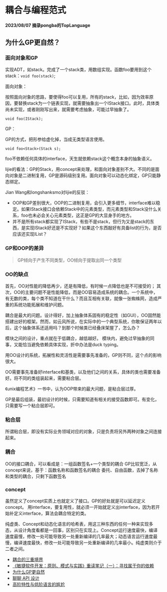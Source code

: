 # 耦合与编程范式

#### 2023/08/07 摘录pongba的TopLanguage

## 为什么GP更自然？

### 面向对象和GP

实现ADT，如stack。完成了一个stack类，用数组实现。函数foo要用到这个stack：`void foo(stack)`;

面向对象：

按照面向对象的思路，要使得foo可以复用，所有的stack，比如，因为效率原因，要替换stack为一个链表实现，就需要抽象出一个IStack接口。此时，具体类尚未实现，或者刚刚写出来，就需要考虑抽象，可能过早抽象了。

`void foo(IStack);`

GP：

GP的方式，把形参给虚化掉，当成无类型语言使用。

`void foo<Stack>(Stack s);`

foo不依赖任何具体的interface，天生就依赖stack这个概念本身的抽象语义。


lijie的看法：GP的Stack，用concept来处理，和面向对象差别不大。不同的是面向对象是二进制复用，GP是源码级别复用。面向对象可以动态化绑定，GP只能静态绑定。

Jian Wang和longshanksmo对lijie的反驳：

- OOP和GP差别很大，OOP的二进制复用，会引入更多细节，interface难以稳定。如果IStack接口会依赖Stack中的元素类型，而元素类型和Stack没什么关系，foo也未必会关心元素类型，这正是GP的大显身手的地方。
- 并不是所有stack都实现了IStack，有些不是stack，但行为又是stack的东西，是实现IStack好还是不实现好？如果这个东西敲好有具备list的行为，是否应该还实现IList？

### GP和OOP的差异

> GP倾向于产生不同类型，OO倾向于提取出同一个类型

### OO的缺点

首先，OO对性能的降低再少，还是有降低，有时候一点降低也是不可接受的；
其次，OO的主要问题不是性能降低，而是OO容易造成系统的耦合。一个系统中，有无数的类，每个类不知道在干什么？而且互相有关联，就像一张蜘蛛网，造成严重的系统功能拓展和维护问题。

耦合是最大的问题。设计得好，加上抽象体系固有的稳定性（如GUI），OO固然能搭建出好的框架。然而，如云风所说，在实际中的一个典型系统，你敢保证两年以后，这个抽象体系还适用吗？到那个时候类已经叠床架屋了，怎么办？

模块之间的设计，重点就在于低耦合，越低越好。
模块内，避免过早抽象的同事，又能恰当避免依赖具体实现，折中办法是duck typing。

用OO设计的系统，拓展性和灵活性是需要事先准备的，GP则不同，这个点的影响很大。

OO需要事先准备好interface和基类，以及他们之间的关系，具体的类也需要准备好。将不同的类组装起来，需要粘合层。

《unix编程艺术》一书中，认为OOP带来的最大问题，是粘合层过厚。

GP是最后组装，最初设计的时候，只需要知道有相关的接受函数即可。有变化，只需要写一个粘合层即可。

### 粘合层

所谓粘合层，即没有实际业务领域对应的对象，只是负责将另外两种对象之间连接起来。

### 耦合

OO的接口耦合，可以看成是：一组函数签名+一个类型的耦合
GP比较宽泛，从concept来说，基于：函数名称和函数签名的耦合
委托、自由函数，去掉了名称和类型的耦合，只剩下函数签名

### concept

虽然定义了concept实质上也就定义了接口。GP的好处就是可以延迟定义concept。
用interface，要复用性，就必须一开始就定义出interface，因为若开始补定义interface，算法会耦合特定的类。

纯虚类、Concept和动态化语言的哈希表，用这三种东西的任何一种来实现多态，从设计角度看都是一回事，区别只在实现上。Concept运行速度最快，编译速度最慢，修改一处可能导致另一处重新编译的几率最大；动态语言运行速度最慢，编译速度最快，修改一处可能导致另一处重新编译的几率最小。纯虚类则介于二者之间。











- [耦合的三重境界](https://groups.google.com/g/pongba/c/dnRCUVOMQ-Q)
- [《敏捷软件开发：原则、模式与实践》重读笔记（一）：寻找属于你的依赖](https://groups.google.com/g/pongba/c/1WzHqjFUaaY)
- [为什么GP更自然](https://groups.google.com/g/pongba/c/5VOiFHa6Lr0)
- [聊聊 API 设计](https://groups.google.com/g/pongba/c/Ss4wZ4035gY)
- [高阶特性与低阶语言的尴尬](https://groups.google.com/g/pongba/c/bVzIWvjTPFM)
